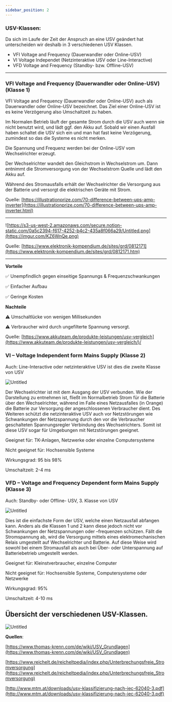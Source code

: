 ```yaml
---
sidebar_position: 2
---
```


### USV-Klassen:

Da sich im Laufe der Zeit der Anspruch an eine USV geändert hat unterscheiden wir deshalb in 3 verschiedenen USV Klassen. 

- VFI Voltage and Frequency (Dauerwandler oder Online-USV)
- VI Voltage Independet (Netzinteraktive USV oder Line-Interactive)
- VFD Voltage and Frequency (Standby- bzw. Offline-USV)

---

### VFI Voltage and Frequency (Dauerwandler oder Online-USV) (Klasse 1)

VFI Voltage and Frequency (Dauerwandler oder Online-USV) auch als Dauerwandler oder Online-USV bezeichnet. Das Ziel einer Online-USV ist es keine Verzögerung also Umschaltzeit zu haben.

Im Normalen Betrieb läuft der gesamte Strom durch die USV auch wenn sie nicht benutzt wird, und lädt ggf. den Akku auf. Sobald wir einen Ausfall haben schaltet die USV sich ein und man hat fast keine Verzögerung, zumindest so das die Systeme es nicht merken.

Die Spannung und Frequenz werden bei der Online-USV vom Wechselrichter erzeugt.

Der Wechselrichter wandelt den Gleichstrom in Wechselstrom um. Dann entnimmt die Stromversorgung von der Wechselstrom Quelle und lädt den Akku auf. 

Während des Stromausfalls erhält der Wechselrichter die Versorgung aus der Batterie und versorgt die elektrischen Geräte mit Strom.

Quelle: [https://illustrationprize.com/70-difference-between-ups-amp-inverter](https://illustrationprize.com/70-difference-between-ups-amp-inverter.html)

---

![https://s3-us-west-2.amazonaws.com/secure.notion-static.com/0a5c2394-f617-4252-b4c2-435a8f066a29/Untitled.png](https://imgur.com/KZ6WnQe.png)

Quelle: [https://www.elektronik-kompendium.de/sites/grd/0812171](https://www.elektronik-kompendium.de/sites/grd/0812171.htm)

---

**Vorteile**

✅ Unempfindlich gegen einseitige Spannungs & Frequenzschwankungen

✅ Einfacher Aufbau

✅ Geringe Kosten

**Nachteile**

⚠️ Umschaltlücke von wenigen Millisekunden

⚠️ Verbraucher wird durch ungefilterte Spannung versorgt.

Quelle: [https://www.akkuteam.de/produkte-leistungen/usv-vergleich](https://www.akkuteam.de/produkte-leistungen/usv-vergleich/)/




### VI – Voltage Independent form Mains Supply (Klasse 2)

Auch: Line-Interactive oder netzinteraktive USV ist dies die zweite Klasse von USV

![Untitled](https://imgur.com/v84g8Tq.png)

Der Wechselrichter ist mit dem Ausgang der USV verbunden. Wie der Darstellung zu entnehmen ist, fließt im Normalbetrieb Strom für die Batterie über den Wechselrichter, während im Falle eines Netzausfalles (in Orange) die Batterie zur Versorgung der angeschlossenen Verbraucher dient. Des Weiteren schützt die netzinteraktive USV auch vor Netzstörungen wie Schwankungen der Netzspannung durch den vor die Verbraucher geschalteten Spannungsregler Verbindung des Wechselrichters. Somit ist diese USV sogar für Umgebungen mit Netzstörungen geeignet.

Geeignet für: TK-Anlagen, Netzwerke oder einzelne Computersysteme

Nicht geeignet für: Hochsensible Systeme

Wirkungsgrad: 95 bis 98%

Umschaltzeit: 2-4 ms

### VFD – Voltage and Frequency Dependent form Mains Supply (Klasse 3)

Auch: Standby- oder Offline- USV, 3. Klasse von USV

![Untitled](https://imgur.com/Xm6IECN.png)

Dies ist die einfachste Form der USV, welche einen Netzausfall abfangen kann. Anders als die Klassen 1 und 2 kann diese jedoch nicht vor Schwankungen der Netzspannungen oder –frequenzen schützen. Fällt die Stromspannung ab, wird die Versorgung mittels eines elektromechanischen Relais umgestellt auf Wechselrichter und Batterie. Auf diese Weise wird sowohl bei einem Stromausfall als auch bei Über- oder Unterspannung auf Batteriebetrieb umgestellt werden.

Geeignet für: Kleinstverbraucher, einzelne Computer

Nicht geeignet für: Hochsensible Systeme, Computersysteme oder Netzwerke

Wirkungsgrad: 95%

Umschaltzeit: 4-10 ms

## Übersicht der verschiedenen USV-Klassen.

![Untitled](https://imgur.com/wc4vm7v.png)

**Quellen**:

[https://www.thomas-krenn.com/de/wiki/USV_Grundlagen](https://www.thomas-krenn.com/de/wiki/USV_Grundlagen)

[https://www.reichelt.de/reicheltpedia/index.php/Unterbrechungsfreie_Stromversorgung](https://www.reichelt.de/reicheltpedia/index.php/Unterbrechungsfreie_Stromversorgung)

[http://www.mtm.at/downloads/usv-klassifizierung-nach-iec-62040-3.pdf](http://www.mtm.at/downloads/usv-klassifizierung-nach-iec-62040-3.pdf)